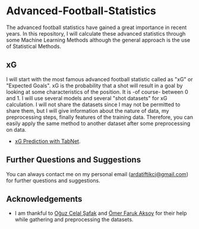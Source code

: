 # Advanced-Football-Statistics
The advanced football statistics have gained a great importance in recent years. In this repository, I will calculate these advanced statistics through some Machine Learning Methods although the general approach is the use of Statistical Methods.

## xG
I will start with the most famous advanced football statistic called as "xG" or "Expected Goals". xG is the probability that a shot will result in a goal by looking at some characteristics of the position. It is -of course- between 0 and 1. I will use several models and several "shot datasets" for xG calculation. I will not share the datasets since I may not be permitted to share them, but I will give information about the nature of data, my preprocessing steps, finally features of the training data. Therefore, you can easily apply the same method to another dataset after some preprocessing on data.

- [xG Prediction with TabNet](xG/xG_prediction_with_TabNet.ipynb).

## Further Questions and Suggestions
You can always contact me on my personal email (ardatiftikci@gmail.com) for further questions and suggestions.

## Acknowledgements
- I am thankful to [Oğuz Celal Şafak](https://github.com/OguzCSafak) and [Ömer Faruk Aksoy](https://github.com/omeraksoy1) for their help while gathering and preprocessing the datasets.
